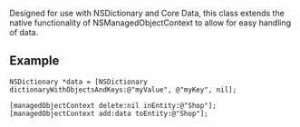 Designed for use with NSDictionary and Core Data, this class extends the native functionality of NSManagedObjectContext to allow for easy handling of data.

## Example
	
	NSDictionary *data = [NSDictionary dictionaryWithObjectsAndKeys:@"myValue", @"myKey", nil];

	[managedObjectContext delete:nil inEntity:@"Shop"];
	[managedObjectContext add:data toEntity:@"Shop"];
